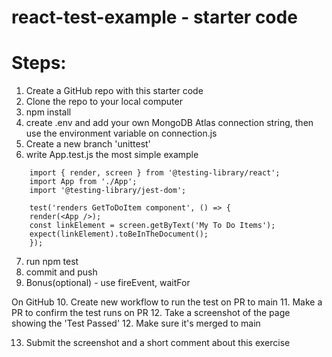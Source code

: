 # react-test-example - starter code

# Steps:

1. Create a GitHub repo with this starter code
2. Clone the repo to your local computer
3. npm install
4. create .env and add your own MongoDB Atlas connection string, then use the environment variable on connection.js
5. Create a new branch 'unittest'
6. write App.test.js
   the most simple example

```
    import { render, screen } from '@testing-library/react';
    import App from './App';
    import '@testing-library/jest-dom';

    test('renders GetToDoItem component', () => {
	render(<App />);
	const linkElement = screen.getByText('My To Do Items');
	expect(linkElement).toBeInTheDocument();
    });
```

7. run npm test
8. commit and push
9. Bonus(optional) - use fireEvent, waitFor

On GitHub 10. Create new workflow to run the test on PR to main 11. Make a PR to confirm the test runs on PR 12. Take a screenshot of the page showing the 'Test Passed' 12. Make sure it's merged to main

13. Submit the screenshot and a short comment about this exercise
